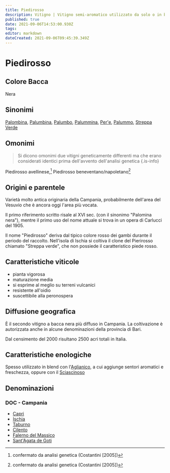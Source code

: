 ```yaml
---
title: Piedirosso
description: Vitigno | Vitigno semi-aromatico utilizzato da solo o in blend con l'Aglianico per conferire maggiore freschezza al vino.
published: true
date: 2021-09-06T14:53:00.930Z
tags: 
editor: markdown
dateCreated: 2021-09-06T09:45:39.349Z
---
```


# Piedirosso

## Colore Bacca
Nera
## Sinonimi
[Palombina](/vitigni/palombina), [Palumbina](/vitigni/palumbina), [Palumbo](/vitigni/palumbo), [Palummina](/vitigni/palummina), [Per'e](/vitigni/per'e), [Palummo](/vitigni/palummo), [Streppa Verde](/vitigni/streppa-verde)
## Omonimi
> Si dicono omonimi due vitigni geneticamente differenti ma che erano considerati identici prima dell'avvento dell'analisi genetica
{.is-info}

Piedirosso avellinese,[^*] Piedirosso beneventano/napoletano[^**]
## Origini e parentele
Varietà molto antica originaria della Campania, probabilmente dell'area del Vesuvio che è ancora oggi l'area più vocata. 

Il primo riferimento scritto risale al XVI sec. (con il sinonimo "Palomina nera"), mentre il primo uso del nome attuale si trova in un opera di Carlucci del 1905.

Il nome "Piedirosso" deriva dal tipico colore rosso dei gambi durante il periodo del raccolto. Nell'isola di Ischia si coltiva il clone del Pierirosso chiamato "Streppa verde", che non possiede il caratteristico piede rosso.

## Caratteristiche viticole
- pianta vigorosa
- maturazione media
- si esprime al meglio su terreni vulcanici
- resistente all'oidio
- suscettibile alla peronospera
## Diffusione geografica
È il secondo vitigno a bacca nera più diffuso in Campania. La coltivazione è autorizzata anche in alcune denominazioni della provincia di Bari. 

Dal censimento del 2000 risultano 2500 acri totali in Italia.

## Caratteristiche enologiche
Spesso utilizzato in blend con l'[Aglianico](/vitigni/aglianico), a cui aggiunge sentori aromatici e freschezza, oppure con il [Sciascinoso](/vitigni/sciascinoso)


## Denominazioni
### DOC - Campania
- [Capri](/denominazioni/italia/campania/doc/capri)
- [Ischia](/denominazioni/italia/campania/doc/ischia)
- [Taburno](/denominazioni/italia/campania/doc/taburno)
- [Cilento](/denominazioni/italia/campania/doc/cilento)
- [Falerno del Massico](/denominazioni/italia/campania/doc/falerno-del-massico)
- [Sant'Agata de Goti](/denominazioni/italia/campania/doc/sant-agata-de-goti)


[^*]: confermato da analisi genetica (Costantini [2005])
[^**]: confermato da analisi genetica (Costantini [2005])